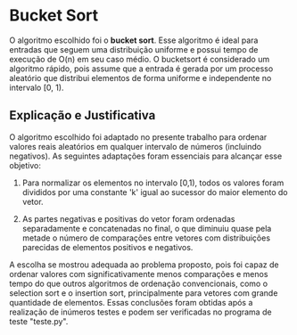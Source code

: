 # Bucket Sort 

O algoritmo escolhido foi o **bucket sort**. Esse algoritmo é ideal para entradas que seguem uma distribuição uniforme e possui tempo de execução de O(n) em seu caso médio. O bucketsort é considerado um algoritmo rápido, pois assume que a entrada é gerada por um processo aleatório que distribui elementos de forma uniforme e independente no intervalo [0, 1).

## Explicação e Justificativa

O algoritmo escolhido foi adaptado no presente trabalho para ordenar valores reais aleatórios em qualquer intervalo de números (incluindo negativos). As seguintes adaptações foram essenciais para alcançar esse objetivo:

1. Para normalizar os elementos no intervalo [0,1), todos os valores foram divididos por uma constante 'k' igual ao sucessor do maior elemento do vetor. 

2.  As partes negativas e positivas do vetor foram ordenadas separadamente e concatenadas no final, o que diminuiu quase pela metade o número de comparações entre vetores com distribuições parecidas de elementos positivos e negativos.

A escolha se mostrou adequada ao problema proposto, pois foi capaz de ordenar valores com significativamente menos comparações e menos tempo do que outros algoritmos de ordenação convencionais, como o selection sort e o insertion sort, principalmente para vetores com grande quantidade de elementos. Essas conclusões foram obtidas após a realização de inúmeros testes e podem ser verificadas no programa de teste "teste.py".

